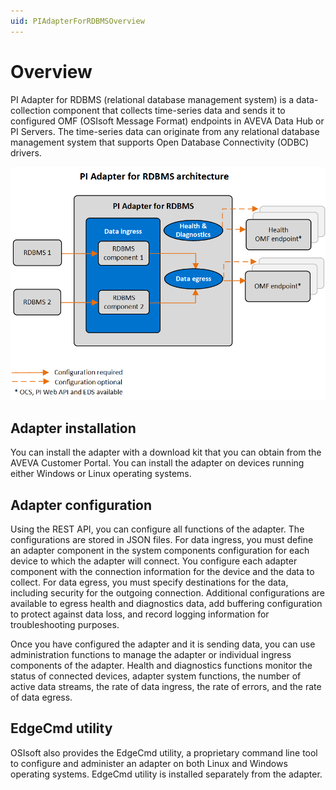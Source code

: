 ```yaml
---
uid: PIAdapterForRDBMSOverview
---
```


# Overview

PI Adapter for RDBMS (relational database management system) is a data-collection component that collects time-series data and sends it to configured OMF (OSIsoft Message Format) endpoints in AVEVA Data Hub or PI Servers. The time-series data can originate from any relational database management system that supports Open Database Connectivity (ODBC) drivers.

![PI Adapter for RDBMS architecture](images/pi-adapter-for-rdbms-architecture-diagram.png)

## Adapter installation

You can install the adapter with a download kit that you can obtain from the AVEVA Customer Portal. You can install the adapter on devices running either Windows or Linux operating systems.

## Adapter configuration

Using the REST API, you can configure all functions of the adapter. The configurations are stored in JSON files. For data ingress, you must define an adapter component in the system components configuration for each device to which the adapter will connect. You configure each adapter component with the connection information for the device and the data to collect. For data egress, you must specify destinations for the data, including security for the outgoing connection. Additional configurations are available to egress health and diagnostics data, add buffering configuration to protect against data loss, and record logging information for troubleshooting purposes.

Once you have configured the adapter and it is sending data, you can use administration functions to manage the adapter or individual ingress components of the adapter. Health and diagnostics functions monitor the status of connected devices, adapter system functions, the number of active data streams, the rate of data ingress, the rate of errors, and the rate of data egress.

## EdgeCmd utility

OSIsoft also provides the EdgeCmd utility, a proprietary command line tool to configure and administer an adapter on both Linux and Windows operating systems. EdgeCmd utility is installed separately from the adapter.
